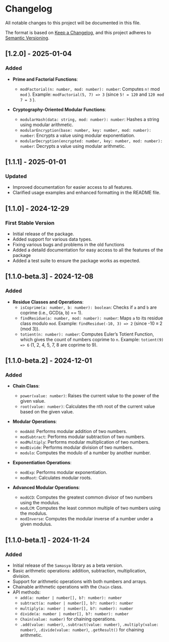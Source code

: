 # Changelog

All notable changes to this project will be documented in this file.

The format is based on [Keep a Changelog](https://keepachangelog.com/en/1.0.0/), and this project adheres to [Semantic Versioning](https://semver.org/).


## [1.2.0] - 2025-01-04

### Added

- **Prime and Factorial Functions**:
  - `modFactorial(n: number, mod: number): number`: Computes  `n!` mod `mod` \). Example: `modFactorial(5, 7) => 3` (since  `5! = 120`  and  `120 mod 7 = 3` ).

- **Cryptography-Oriented Modular Functions**:
  - `modularHash(data: string, mod: number): number`: Hashes a string using modular arithmetic.
  - `modularEncryption(base: number, key: number, mod: number): number`: Encrypts a value using modular exponentiation.
  - `modularDecryption(encrypted: number, key: number, mod: number): number`: Decrypts a value using modular arithmetic.


## [1.1.1] - 2025-01-01

### Updated
- Improved documentation for easier access to all features.
- Clarified usage examples and enhanced formatting in the README file.

## [1.1.0] - 2024-12-29

### First Stable Version
- Initial release of the package.
- Added support for various data types.
- Fixing various bugs and problems in the old functions
- Added a detaild documentation for easy access to all the features of the package
- Added a test suite to ensure the package works as expected.


## [1.1.0-beta.3] - 2024-12-08

### Added

- **Residue Classes and Operations**:
  - `isCoprime(a: number, b: number): boolean`: Checks if `a` and `b` are coprime (i.e., GCD(a, b) == 1).
  - `findResidue(a: number, mod: number): number`: Maps `a` to its residue class modulo `mod`. Example: `findResidue(-10, 3) => 2` (since -10 ≡ 2 (mod 3)).
  - `totient(n: number): number`: Computes Euler’s Totient Function, which gives the count of numbers coprime to `n`. Example: `totient(9) => 6` (1, 2, 4, 5, 7, 8 are coprime to 9).

## [1.1.0-beta.2] - 2024-12-01

### Added

- **Chain Class**:
  - `power(value: number)`: Raises the current value to the power of the given value.
  - `root(value: number)`: Calculates the nth root of the current value based on the given value.
- **Modular Operations**:

  - `modAdd`: Performs modular addition of two numbers.
  - `modSubtract`: Performs modular subtraction of two numbers.
  - `modMultiply`: Performs modular multiplication of two numbers.
  - `modDivide`: Performs modular division of two numbers.
  - `modulo`: Computes the modulo of a number by another number.

- **Exponentiation Operations**:

  - `modExp`: Performs modular exponentiation.
  - `modRoot`: Calculates modular roots.

- **Advanced Modular Operations**:
  - `modGCD`: Computes the greatest common divisor of two numbers using the modulus.
  - `modLCM`: Computes the least common multiple of two numbers using the modulus.
  - `modInverse`: Computes the modular inverse of a number under a given modulus.

## [1.1.0-beta.1] - 2024-11-24

### Added

- Initial release of the `Samasya` library as a beta version.
- Basic arithmetic operations: addition, subtraction, multiplication, division.
- Support for arithmetic operations with both numbers and arrays.
- Chainable arithmetic operations with the `Chain` class.
- API methods:
  - `add(a: number | number[], b?: number): number`
  - `subtract(a: number | number[], b?: number): number`
  - `multiply(a: number | number[], b?: number): number`
  - `divide(a: number | number[], b?: number): number`
  - `Chain(value: number)` for chaining operations.
  - `.add(value: number)`, `.subtract(value: number)`, `.multiply(value: number)`, `.divide(value: number)`, `.getResult()` for chaining arithmetic.
